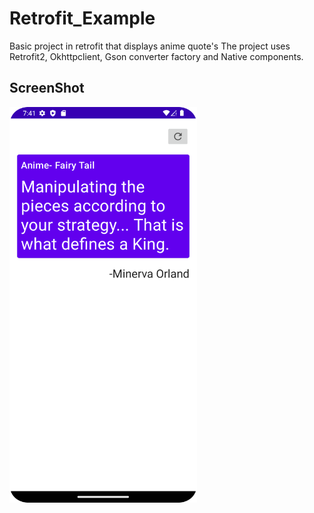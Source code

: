 # Retrofit_Example
Basic project in retrofit that displays anime quote's
The project uses Retrofit2, Okhttpclient, Gson converter factory and Native components.
<p float = "left">
<H2>ScreenShot</H2>
<Img src = "https://github.com/goputtanz/Retrofit_Example/blob/master/Screenshot_20220912_194128.png" width = "300"/>
</p>
